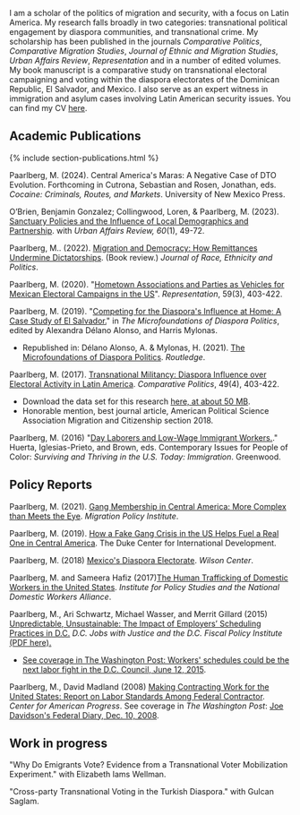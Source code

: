 I am a scholar of the politics of migration and security, with a focus on Latin America. My research falls broadly in two categories: transnational political engagement by diaspora communities, and transnational crime. My scholarship has been published in the journals _Comparative Politics_, _Comparative Migration Studies_, _Journal of Ethnic and Migration Studies_, _Urban Affairs Review_, _Representation_ and in a number of edited volumes. My book manuscript is a comparative study on transnational electoral campaigning and voting within the diaspora electorates of the Dominican Republic, El Salvador, and Mexico. I also serve as an expert witness in immigration and asylum cases involving Latin American security issues. You can find my CV <a href="/cv">here</a>.

## Academic Publications

{% include section-publications.html %}

Paarlberg, M. (2024). Central America's Maras: A Negative Case of DTO Evolution. Forthcoming in Cutrona, Sebastian and Rosen, Jonathan, eds. _Cocaine: Criminals, Routes, and Markets_. University of New Mexico Press.

O’Brien, Benjamin Gonzalez; Collingwood, Loren, & Paarlberg, M. (2023). [Sanctuary Policies and the Influence of Local Demographics and Partnership](https://doi.org/10.1177/10780874231152786). with _Urban Affairs Review, 60_(1), 49-72.

Paarlberg, M.. (2022). [Migration and Democracy: How Remittances Undermine Dictatorships](https://www.cambridge.org/core/journals/journal-of-race-ethnicity-and-politics/article/abs/migration-and-democracy-how-remittances-undermine-dictatorships-by-abel-escribafolch-covadonga-meseguer-and-joseph-wright-princeton-princeton-university-press-2022-299-pp-2995-cloth/6311AA1F1EAC5DD2989DA225EBA7A7DB). (Book review.) _Journal of Race, Ethnicity and Politics_.

<!-- Included above. Paarlberg, M. (2022). [Transnational Gangs and Criminal Remittances: A Conceptual Framework](https://comparativemigrationstudies.springeropen.com/articles/10.1186/s40878-022-00297-x). _Comparative Migration Studies_, 10(24), 1-20. ([PDF available here](https://link.springer.com/content/pdf/10.1186/s40878-022-00297-x.pdf)). -->

<!-- Included above. Paarlberg, M. (2021). [Turcos and Chilestinos: Latin American Palestinian Diaspora Nationalism in a Comparative Context](https://books.google.com.np/books?hl=en&lr=&id=zLUxEAAAQBAJ&oi=fnd&pg=PA11&ots=p7IoxAGkWy&sig=O1xNnGVPk4yZDi8qv6txWUuQaJs&redir_esc=y#v=onepage&q&f=false) in _Arab Worlds Beyond the Middle East and North Africa_, edited by Alkazemi, Mariam, and C. E. Youakim. -->

Paarlberg, M. (2020). "[Hometown Associations and Parties as Vehicles for Mexican Electoral Campaigns in the US](https://www.tandfonline.com/doi/full/10.1080/00344893.2020.1856176)". _Representation_, 59(3), 403-422.

<!-- Included above. Paarlberg, M. (2020). "[Anti-Party Skew and Variation in Diaspora Outreach by Mexican Parties](https://www.taylorfrancis.com/chapters/edit/10.4324/9781003015086-5/anti-party-skew-variation-diaspora-outreach-mexican-parties-michael-ahn-paarlberg)" in _Political Parties Abroad: A New Arena for Party Politics_, edited by Kernalegenn, Tudi, and Emilie van Haute. -->

Paarlberg, M. (2019). "[Competing for the Diaspora's Influence at Home: A Case Study of El Salvador.](https://www.taylorfrancis.com/chapters/edit/10.4324/9781003191261-4/competing-diaspora-influence-home-party-structure-transnational-campaign-activity-el-salvador-michael-ahn-paarlberg)" in _The Microfoundations of Diaspora Politics_, edited by Alexandra Délano Alonso, and Harris Mylonas.

- Republished in: Délano Alonso, A. & Mylonas, H. (2021). [The Microfoundations of Diaspora Politics](https://www.routledge.com/The-Microfoundations-of-Diaspora-Politics/Alonso-Mylonas/p/book/9781032042800?srsltid=AfmBOorrLJdHBIjOWVNEWbsDe77rZsBFhSzoXVzVXcRzD6wtLNXVocRI). _Routledge_.

Paarlberg, M. (2017). [Transnational Militancy: Diaspora Influence over Electoral Activity in Latin America](https://books.google.com.np/books?hl=en&lr=&id=zLUxEAAAQBAJ&oi=fnd&pg=PA11&ots=p7IoxAGkWy&sig=O1xNnGVPk4yZDi8qv6txWUuQaJs&redir_esc=y#v=onepage&q&f=false). _Comparative Politics_, 49(4), 403-422.

- Download the data set for this research [here, at about 50 MB](https://drive.google.com/file/d/1lrxvYLzo0wYEvxzM2m84gfD6wcny1S0t/view).
- Honorable mention, best journal article, American Political Science Association Migration and Citizenship section 2018.

Paarlberg, M. (2016) "[Day Laborers and Low-Wage Immigrant Workers.](https://www.google.com/url?q=https%3A%2F%2Fwww.amazon.com%2FPeople-Color-United-States-volumes%2Fdp%2F1610698541&sa=D&sntz=1&usg=AOvVaw3EeuKWgYE9G_NeUPzX4YG5)." Huerta, Iglesias-Prieto, and Brown, eds. Contemporary Issues for People of Color: _Surviving and Thriving in the U.S. Today: Immigration_. Greenwood.

## Policy Reports

Paarlberg, M. (2021). [Gang Membership in Central America: More Complex than Meets the Eye](https://www.migrationpolicy.org/article/complexities-gang-membership-central-america). _Migration Policy Institute_.

Paarlberg, M. (2019). [How a Fake Gang Crisis in the US Helps Fuel a Real One in Central America](https://sites.duke.edu/northerntrianglepolicy/2019/05/14/how-a-fake-gang-crisis-in-the-us-helps-fuel-a-real-one-in-central-america/). The Duke Center for International Development.

Paarlberg, M. (2018) [Mexico's Diaspora Electorate](https://www.wilsoncenter.org/article/mexicos-diaspora-electorate). _Wilson Center_.

Paarlberg, M. and Sameera Hafiz (2017)[The Human Trafficking of Domestic Workers in the United States](https://www.google.com/url?q=https%3A%2F%2Fwww.ips-dc.org%2Freport-the-human-trafficking-of-domestic-workers-in-the-united-states%2F&sa=D&sntz=1&usg=AOvVaw0lH6fLQ7HBPYpUJ4TTNpq0). _Institute for Policy Studies and the National Domestic Workers Alliance_.

Paarlberg, M., Ari Schwartz, Michael Wasser, and Merrit Gillard (2015) [Unpredictable, Unsustainable: The Impact of Employers’ Scheduling Practices in D.C.](http://www.google.com/url?q=http%3A%2F%2Fwww.dcjwj.org%2Fscheduling-report%2F&sa=D&sntz=1&usg=AOvVaw29nfsQS0jXAUUIaDXZTISW) _D.C. Jobs with Justice and the D.C. Fiscal Policy Institute_ [(PDF here).](https://www.dcjwj.org/wp-content/uploads/2015/06/DCJWJ_Scheduling_Report_2015.pdf)

- [See coverage in The Washington Post: Workers' schedules could be the next labor fight in the D.C. Council, June 12, 2015](http://www.google.com/url?q=http%3A%2F%2Fwww.washingtonpost.com%2Fnews%2Flocal%2Fwp%2F2015%2F06%2F12%2Fworkers-schedules-could-be-the-next-labor-fight-in-the-d-c-council%2F&sa=D&sntz=1&usg=AOvVaw0rkHVvxUP7Ii26OAYX56Vz).

Paarlberg, M., David Madland (2008) [Making Contracting Work for the United States: Report on Labor Standards Among Federal Contractor](https://www.google.com/url?q=https%3A%2F%2Fwww.americanprogress.org%2Fissues%2Fgeneral%2Fnews%2F2008%2F12%2F08%2F5313%2Fmaking-contracting-work-for-the-united-states%2F&sa=D&sntz=1&usg=AOvVaw0AOP4jDKjmVN_APibspc6R). _Center for American Progress_. See coverage in _The Washington Post_: [Joe Davidson's Federal Diary, Dec. 10, 2008](http://www.google.com/url?q=http%3A%2F%2Fwww.washingtonpost.com%2Fwp-dyn%2Fcontent%2Farticle%2F2008%2F12%2F09%2FAR2008120903120.html&sa=D&sntz=1&usg=AOvVaw2fCyDpZ8npqxJYFNfYB6Kh).

## Work in progress

<!--
Paarlberg, M. (In progress.) "Diaspora Democracy: Migrants, Parties, and Transnational Elections from Latin America to the U.S." Under revise & resubmit with Oxford University Press.

"The Prior Socialization of Mexican Immigrants and their Political Participation in the United States." with Michael Jones-Correa (under review).

"Much Ado About Nothing? Local Immigration Policy and the MS-13 'Threat." with Loren Collingwood (under review).
-->

"Why Do Emigrants Vote? Evidence from a Transnational Voter Mobilization Experiment." with Elizabeth Iams Wellman.

"Cross-party Transnational Voting in the Turkish Diaspora." with Gulcan Saglam.

